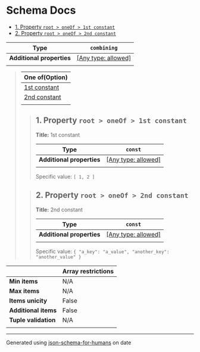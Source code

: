 # Schema Docs

- [1. Property `root > oneOf > 1st constant`](#oneOf_i0)
- [2. Property `root > oneOf > 2nd constant`](#oneOf_i1)

| Type                      | `combining`                                                               |
| ------------------------- | ------------------------------------------------------------------------- |
| **Additional properties** | [[Any type: allowed]](# "Additional Properties of any type are allowed.") |
|                           |                                                                           |

<blockquote>

| One of(Option)            |
| ------------------------- |
| [1st constant](#oneOf_i0) |
| [2nd constant](#oneOf_i1) |
|                           |

<blockquote>

## <a name="oneOf_i0"></a>1. Property `root > oneOf > 1st constant`

**Title:** 1st constant

| Type                      | `const`                                                                   |
| ------------------------- | ------------------------------------------------------------------------- |
| **Additional properties** | [[Any type: allowed]](# "Additional Properties of any type are allowed.") |
|                           |                                                                           |

Specific value: `[
    1,
    2
]`

</blockquote>
<blockquote>

## <a name="oneOf_i1"></a>2. Property `root > oneOf > 2nd constant`

**Title:** 2nd constant

| Type                      | `const`                                                                   |
| ------------------------- | ------------------------------------------------------------------------- |
| **Additional properties** | [[Any type: allowed]](# "Additional Properties of any type are allowed.") |
|                           |                                                                           |

Specific value: `{
    "a_key": "a_value",
    "another_key": "another_value"
}`

</blockquote>

</blockquote>

|                      | Array restrictions |
| -------------------- | ------------------ |
| **Min items**        | N/A                |
| **Max items**        | N/A                |
| **Items unicity**    | False              |
| **Additional items** | False              |
| **Tuple validation** | N/A                |
|                      |                    |

----------------------------------------------------------------------------------------------------------------------------
Generated using [json-schema-for-humans](https://github.com/coveooss/json-schema-for-humans) on date